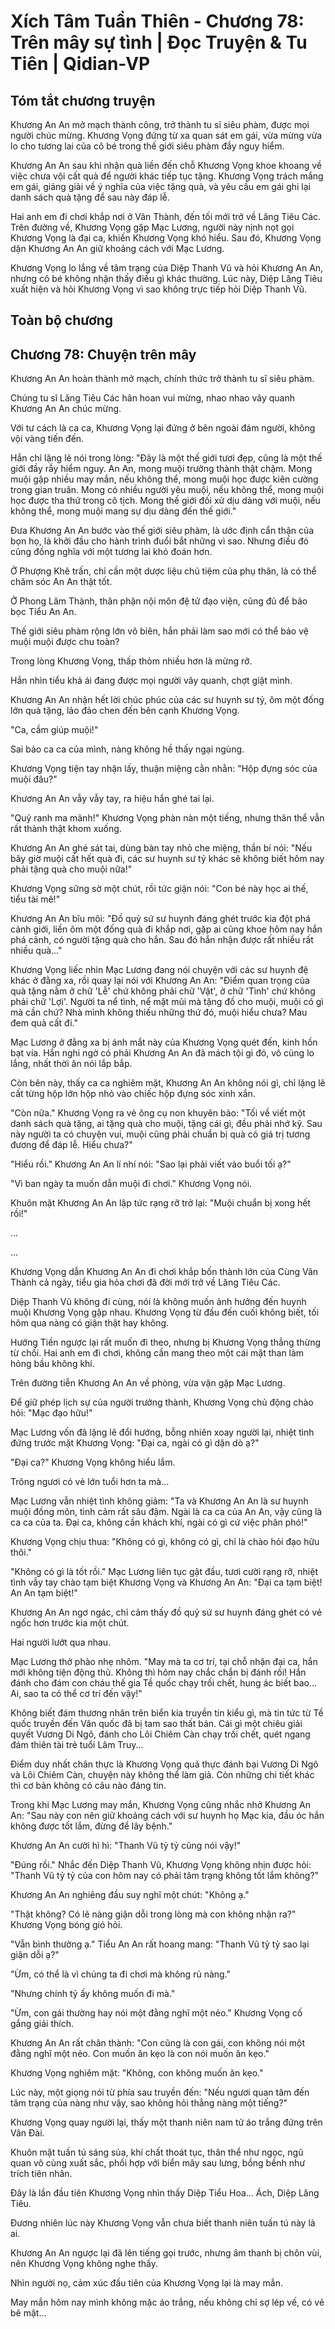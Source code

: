 # Xích Tâm Tuần Thiên - Chương 78: Trên mây sự tình | Đọc Truyện & Tu Tiên | Qidian-VP



## Tóm tắt chương truyện

Khương An An mở mạch thành công, trở thành tu sĩ siêu phàm, được mọi người chúc mừng. Khương Vọng đứng từ xa quan sát em gái, vừa mừng vừa lo cho tương lai của cô bé trong thế giới siêu phàm đầy nguy hiểm.

Khương An An sau khi nhận quà liền đến chỗ Khương Vọng khoe khoang về việc chưa vội cất quà để người khác tiếp tục tặng. Khương Vọng trách mắng em gái, giảng giải về ý nghĩa của việc tặng quà, và yêu cầu em gái ghi lại danh sách quà tặng để sau này đáp lễ.

Hai anh em đi chơi khắp nơi ở Vân Thành, đến tối mới trở về Lăng Tiêu Các. Trên đường về, Khương Vọng gặp Mạc Lương, người này nịnh nọt gọi Khương Vọng là đại ca, khiến Khương Vọng khó hiểu. Sau đó, Khương Vọng dặn Khương An An giữ khoảng cách với Mạc Lương.

Khương Vọng lo lắng về tâm trạng của Diệp Thanh Vũ và hỏi Khương An An, nhưng cô bé không nhận thấy điều gì khác thường. Lúc này, Diệp Lăng Tiêu xuất hiện và hỏi Khương Vọng vì sao không trực tiếp hỏi Diệp Thanh Vũ.


## Toàn bộ chương

## Chương 78: Chuyện trên mây

Khương An An hoàn thành mở mạch, chính thức trở thành tu sĩ siêu phàm.

Chúng tu sĩ Lăng Tiêu Các hân hoan vui mừng, nhao nhao vây quanh Khương An An chúc mừng.

Với tư cách là ca ca, Khương Vọng lại đứng ở bên ngoài đám người, không vội vàng tiến đến.

Hắn chỉ lặng lẽ nói trong lòng: "Đây là một thế giới tươi đẹp, cũng là một thế giới đầy rẫy hiểm nguy. An An, mong muội trưởng thành thật chậm. Mong muội gặp nhiều may mắn, nếu không thể, mong muội học được kiên cường trong gian truân. Mong có nhiều người yêu muội, nếu không thể, mong muội học được tha thứ trong cô tịch. Mong thế giới đối xử dịu dàng với muội, nếu không thể, mong muội mang sự dịu dàng đến thế giới."

Đưa Khương An An bước vào thế giới siêu phàm, là ước định cẩn thận của bọn họ, là khởi đầu cho hành trình đuổi bắt những vì sao. Nhưng điều đó cũng đồng nghĩa với một tương lai khó đoán hơn.

Ở Phượng Khê trấn, chỉ cần một dược liệu chủ tiệm của phụ thân, là có thể chăm sóc An An thật tốt.

Ở Phong Lâm Thành, thân phận nội môn đệ tử đạo viện, cũng đủ để bảo bọc Tiểu An An.

Thế giới siêu phàm rộng lớn vô biên, hắn phải làm sao mới có thể bảo vệ muội muội được chu toàn?

Trong lòng Khương Vọng, thấp thỏm nhiều hơn là mừng rỡ.

Hắn nhìn tiểu khả ái đang được mọi người vây quanh, chợt giật mình.

Khương An An nhận hết lời chúc phúc của các sư huynh sư tỷ, ôm một đống lớn quà tặng, lảo đảo chen đến bên cạnh Khương Vọng.

"Ca, cầm giúp muội!"

Sai bảo ca ca của mình, nàng không hề thấy ngại ngùng.

Khương Vọng tiện tay nhận lấy, thuận miệng cằn nhằn: "Hộp đựng sóc của muội đâu?"

Khương An An vẫy vẫy tay, ra hiệu hắn ghé tai lại.

"Quỷ ranh ma mãnh!" Khương Vọng phàn nàn một tiếng, nhưng thân thể vẫn rất thành thật khom xuống.

Khương An An ghé sát tai, dùng bàn tay nhỏ che miệng, thần bí nói: "Nếu bây giờ muội cất hết quà đi, các sư huynh sư tỷ khác sẽ không biết hôm nay phải tặng quà cho muội nữa!"

Khương Vọng sững sờ một chút, rồi tức giận nói: "Con bé này học ai thế, tiểu tài mê!"

Khương An An bĩu môi: "Đồ quỷ sứ sư huynh đáng ghét trước kia đột phá cảnh giới, liền ôm một đống quà đi khắp nơi, gặp ai cũng khoe hôm nay hắn phá cảnh, có người tặng quà cho hắn. Sau đó hắn nhận được rất nhiều rất nhiều quà..."

Khương Vọng liếc nhìn Mạc Lương đang nói chuyện với các sư huynh đệ khác ở đằng xa, rồi quay lại nói với Khương An An: "Điểm quan trọng của quà tặng nằm ở chữ 'Lễ' chứ không phải chữ 'Vật', ở chữ 'Tình' chứ không phải chữ 'Lợi'. Người ta nể tình, nể mặt mũi mà tặng đồ cho muội, muội có gì mà cần chứ? Nhà mình không thiếu những thứ đó, muội hiểu chưa? Mau đem quà cất đi."

Mạc Lương ở đằng xa bị ánh mắt này của Khương Vọng quét đến, kinh hồn bạt vía. Hắn nghi ngờ có phải Khương An An đã mách tội gì đó, vô cùng lo lắng, nhất thời ăn nói lắp bắp.

Còn bên này, thấy ca ca nghiêm mặt, Khương An An không nói gì, chỉ lặng lẽ cất từng hộp lớn hộp nhỏ vào chiếc hộp đựng sóc xinh xắn.

"Còn nữa." Khương Vọng ra vẻ ông cụ non khuyên bảo: "Tối về viết một danh sách quà tặng, ai tặng quà cho muội, tặng cái gì, đều phải nhớ kỹ. Sau này người ta có chuyện vui, muội cũng phải chuẩn bị quà có giá trị tương đương để đáp lễ. Hiểu chưa?"

"Hiểu rồi." Khương An An lí nhí nói: "Sao lại phải viết vào buổi tối ạ?"

"Vì ban ngày ta muốn dẫn muội đi chơi." Khương Vọng nói.

Khuôn mặt Khương An An lập tức rạng rỡ trở lại: "Muội chuẩn bị xong hết rồi!"

...

...

Khương Vọng dẫn Khương An An đi chơi khắp bốn thành lớn của Cùng Vân Thành cả ngày, tiểu gia hỏa chơi đã đời mới trở về Lăng Tiêu Các.

Diệp Thanh Vũ không đi cùng, nói là không muốn ảnh hưởng đến huynh muội Khương Vọng gặp nhau. Khương Vọng từ đầu đến cuối không biết, tối hôm qua nàng có giận thật hay không.

Hướng Tiền ngược lại rất muốn đi theo, nhưng bị Khương Vọng thẳng thừng từ chối. Hai anh em đi chơi, không cần mang theo một cái mặt than làm hỏng bầu không khí.

Trên đường tiễn Khương An An về phòng, vừa vặn gặp Mạc Lương.

Để giữ phép lịch sự của người trưởng thành, Khương Vọng chủ động chào hỏi: "Mạc đạo hữu!"

Mạc Lương vốn đã lặng lẽ đổi hướng, bỗng nhiên xoay người lại, nhiệt tình đứng trước mặt Khương Vọng: "Đại ca, ngài có gì dặn dò ạ?"

"Đại ca?" Khương Vọng không hiểu lắm.

Trông ngươi có vẻ lớn tuổi hơn ta mà...

Mạc Lương vẫn nhiệt tình không giảm: "Ta và Khương An An là sư huynh muội đồng môn, tình cảm rất sâu đậm. Ngài là ca ca của An An, vậy cũng là ca ca của ta. Đại ca, không cần khách khí, ngài có gì cứ việc phân phó!"

Khương Vọng chịu thua: "Không có gì, không có gì, chỉ là chào hỏi đạo hữu thôi."

"Không có gì là tốt rồi." Mạc Lương liên tục gật đầu, tươi cười rạng rỡ, nhiệt tình vẫy tay chào tạm biệt Khương Vọng và Khương An An: "Đại ca tạm biệt! An An tạm biệt!"

Khương An An ngơ ngác, chỉ cảm thấy đồ quỷ sứ sư huynh đáng ghét có vẻ ngốc hơn trước kia một chút.

Hai người lướt qua nhau.

Mạc Lương thở phào nhẹ nhõm. "May mà ta cơ trí, tại chỗ nhận đại ca, hắn mới không tiện động thủ. Không thì hôm nay chắc chắn bị đánh rồi! Hắn đánh cho đám con cháu thế gia Tề quốc chạy trối chết, hung ác biết bao... Ai, sao ta có thể cơ trí đến vậy!"

Không biết đám thương nhân trên biển kia truyền tin kiểu gì, mà tin tức từ Tề quốc truyền đến Vân quốc đã bị tam sao thất bản. Cái gì một chiêu giải quyết Vương Di Ngô, đánh cho Lôi Chiêm Càn chạy trối chết, quét ngang đám thiên tài trẻ tuổi Lâm Truy...

Điểm duy nhất chân thực là Khương Vọng quả thực đánh bại Vương Di Ngô và Lôi Chiêm Càn, chuyện này không thể làm giả. Còn những chi tiết khác thì cơ bản không có câu nào đáng tin.

Trong khi Mạc Lương may mắn, Khương Vọng cũng nhắc nhở Khương An An: "Sau này con nên giữ khoảng cách với sư huynh họ Mạc kia, đầu óc hắn không được tốt lắm, đừng để lây bệnh."

Khương An An cười hì hì: "Thanh Vũ tỷ tỷ cũng nói vậy!"

"Đúng rồi." Nhắc đến Diệp Thanh Vũ, Khương Vọng không nhịn được hỏi: "Thanh Vũ tỷ tỷ của con hôm nay có phải tâm trạng không tốt lắm không?"

Khương An An nghiêng đầu suy nghĩ một chút: "Không ạ."

"Thật không? Có lẽ nàng giận dỗi trong lòng mà con không nhận ra?" Khương Vọng bóng gió hỏi.

"Vẫn bình thường ạ." Tiểu An An rất hoang mang: "Thanh Vũ tỷ tỷ sao lại giận dỗi ạ?"

"Ừm, có thể là vì chúng ta đi chơi mà không rủ nàng."

"Nhưng chính tỷ ấy không muốn đi mà."

"Ừm, con gái thường hay nói một đằng nghĩ một nẻo." Khương Vọng cố gắng giải thích.

Khương An An rất chân thành: "Con cũng là con gái, con không nói một đằng nghĩ một nẻo. Con muốn ăn kẹo là con nói muốn ăn kẹo."

Khương Vọng nghiêm mặt: "Không, con không muốn ăn kẹo."

Lúc này, một giọng nói từ phía sau truyền đến: "Nếu ngươi quan tâm đến tâm trạng của nàng như vậy, sao không hỏi thẳng nàng một tiếng?"

Khương Vọng quay người lại, thấy một thanh niên nam tử áo trắng đứng trên Vân Đài.

Khuôn mặt tuấn tú sáng sủa, khí chất thoát tục, thân thể như ngọc, ngũ quan vô cùng xuất sắc, phối hợp với biển mây sau lưng, bồng bềnh như trích tiên nhân.

Đây là lần đầu tiên Khương Vọng nhìn thấy Diệp Tiểu Hoa... Ách, Diệp Lăng Tiêu.

Đương nhiên lúc này Khương Vọng vẫn chưa biết thanh niên tuấn tú này là ai.

Khương An An ngược lại đã lên tiếng gọi trước, nhưng âm thanh bị chôn vùi, nên Khương Vọng không nghe thấy.

Nhìn người nọ, cảm xúc đầu tiên của Khương Vọng lại là may mắn.

May mắn hôm nay mình không mặc áo trắng, nếu không chỉ sợ lép vế, có vẻ bẽ mặt...